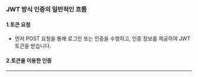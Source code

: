 
### JWT 방식 인증의 일반적인 흐름

#### 1.토큰 요청 
- 먼저 POST 요청을 통해 로그인 또는 인증을 수행하고, 인증 정보를 제공하여 JWT 토큰을 받습니다.
#### 2.토큰을 이용한 인증

---
